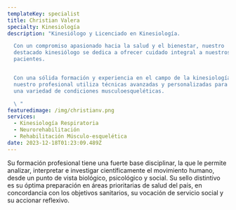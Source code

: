 ```yaml
---
templateKey: specialist
title: Christian Valera
specialty: Kinesiología
description: "Kinesiólogo y Licenciado en Kinesiología.

  Con un compromiso apasionado hacia la salud y el bienestar, nuestro
  destacado kinesiólogo se dedica a ofrecer cuidado integral a nuestros
  pacientes.


  Con una sólida formación y experiencia en el campo de la kinesiología,
  nuestro profesional utiliza técnicas avanzadas y personalizadas para abordar
  una variedad de condiciones musculoesqueléticas.

  \ "
featuredimage: /img/christianv.png
services:
  - Kinesiología Respiratoria
  - Neurorehabilitación
  - Rehabilitación Músculo-esquelética
date: 2023-12-18T01:23:09.489Z
---
```

<!--StartFragment-->

Su formación profesional tiene una fuerte base disciplinar, la que le permite analizar, interpretar e investigar científicamente el movimiento humano, desde un punto de vista biológico, psicológico y social. Su sello distintivo es su óptima preparación en áreas prioritarias de salud del país, en concordancia con los objetivos sanitarios, su vocación de servicio social y su accionar reflexivo.

<!--EndFragment-->